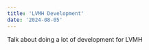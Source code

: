 ```yaml
---
title: 'LVMH Development'
date: '2024-08-05'
---
```


Talk about doing a lot of development for LVMH